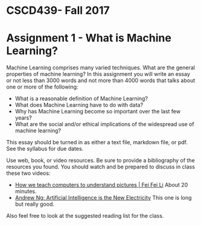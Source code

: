 # CSCD439- Fall 2017
# Assignment 1 - What is Machine Learning?

Machine Learning comprises many varied techniques.  What are the general properties of machine learning?  In this assignment you will write an essay or not less than 3000 words and not more than 4000 words that talks about one or more of the following:

* What is a reasonable definition of Machine Learning?
* What does Machine Learning have to do with data?
* Why has Machine Learning become so important over the last few years?
* What are the social and/or ethical implications of the widespread use of machine learning?

This essay should be turned in as either a text file, markdown file, or pdf.  See the syllabus for due dates.

Use web, book, or video resources.  Be sure to provide a bibliography of the resources you found.  You should watch and be prepared to discuss in class these two videos: 

* [How we teach computers to understand pictures | Fei Fei Li](https://www.youtube.com/watch?v=40riCqvRoMs) About 20 minutes.
* [Andrew Ng: Artificial Intelligence is the New Electricity](https://www.youtube.com/watch?v=21EiKfQYZXc) This one is long but really good.

Also feel free to look at the suggested reading list for the class.